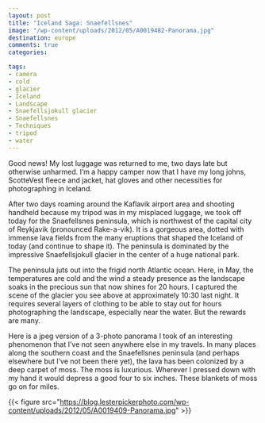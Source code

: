 ```yaml
---
layout: post
title: "Iceland Saga: Snaefellsnes"
image: "/wp-content/uploads/2012/05/A0019482-Panorama.jpg"
destination: europe
comments: true
categories:

tags:
- camera
- cold
- glacier
- Iceland
- Landscape
- Snaefellsjokull glacier
- Snaefellsnes
- Techniques
- tripod
- water
---
```

Good news! My lost luggage was returned to me, two days late but otherwise unharmed. I’m a happy camper now that I have my long johns, ScotteVest fleece and jacket, hat gloves and other necessities for photographing in Iceland.

After two days roaming around the Kaflavik airport area and shooting handheld because my tripod was in my misplaced luggage, we took off today for the Snaefellsnes peninsula, which is northwest of the capital city of Reykjavik (pronounced Rake-a-vik). It is a gorgeous area, dotted with immense lava fields from the many eruptions that shaped the Iceland of today (and continue to shape it). The peninsula is dominated by the impressive Snaefellsjokull glacier in the center of a huge national park.

The peninsula juts out into the frigid north Atlantic ocean. Here, in May, the temperatures are cold and the wind a steady presence as the landscape soaks in the precious sun that now shines for 20 hours. I captured the scene of the glacier you see above at approximately 10:30 last night. It requires several layers of clothing to be able to stay out for hours photographing the landscape, especially near the water. But the rewards are many.

Here is a jpeg version of a 3-photo panorama I took of an interesting phenomenon that I’ve not seen anywhere else in my travels. In many places along the southern coast and the Snaefellsnes peninsula (and perhaps elsewhere but I’ve not been there yet), the lava has been colonized by a deep carpet of moss. The moss is luxurious. Wherever I pressed down with my hand it would depress a good four to six inches. These blankets of moss go on for miles.

{{< figure src="https://blog.lesterpickerphoto.com/wp-content/uploads/2012/05/A0019409-Panorama.jpg" >}}